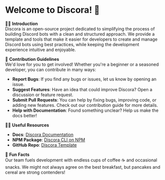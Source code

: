 

# Welcome to Discora! 🎉

🙋‍♀️ **Introduction**  
Discora is an open-source project dedicated to simplifying the process of building Discord bots with a clean and structured approach. We provide a template and tools that make it easier for developers to create and manage Discord bots using best practices, while keeping the development experience intuitive and enjoyable.

🌈 **Contribution Guidelines**  
We'd love for you to get involved! Whether you're a beginner or a seasoned developer, you can contribute in many ways:
- **Report Bugs**: If you find any bugs or issues, let us know by opening an issue.
- **Suggest Features**: Have an idea that could improve Discora? Open a discussion or feature request.
- **Submit Pull Requests**: You can help by fixing bugs, improving code, or adding new features. Check out our contribution guide for more details.
- **Help with Documentation**: Found something unclear? Help us make the docs better!

👩‍💻 **Useful Resources**  
- **Docs**: [Discora Documentation](#)  
- **NPM Package**: [Discora CLI on NPM](#)  
- **GitHub Repo**: [Discora Template](#)

🍿 **Fun Facts**  
Our team fuels development with endless cups of coffee ☕ and occasional snacks. We might not always agree on the best breakfast, but pancakes and cereal are strong contenders!
